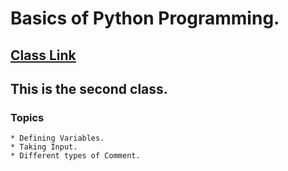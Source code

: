 # Basics of Python Programming.

## [Class Link](https://www.youtube.com/watch?v=K83o7xFZi_A)

## This is the second class.

### Topics
    * Defining Variables.
    * Taking Input.
    * Different types of Comment.
